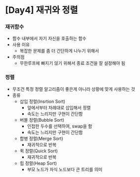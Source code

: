 # [Day4] 재귀와 정렬

###  재귀함수
+ 함수 내부에서 자기 자신을 호출하는 함수
+ 사용 이유
  + 복잡한 문제를 좀 더 간단하게 나누기 위해서
+ 주의점
  + 무한루프에 빠지기 않기 위해서 종료 조건을 잘 설정해야 됨

### 정렬
+ 무조건 특정 정렬 알고리즘이 좋은게 아니라 상황에 맞게 사용하는 것
+ 종류
  + 삽입 정렬(Insrtion Sort)
    + 앞에서부터 차례대로 삽입해서 정렬
    + 속도는 느리지만 구현이 간단함
  + 버블 정렬(Bubble Sort)
    + 인접한 두수를 선택하여, swap을 함
    + 속도는 느리지만 구현이 간단함
  + 합병 정렬(Merge Sort)
    + 재귀적으로 반복
  + 퀵 정렬(Quick Sort)
    + 재귀적으로 반복
  + 힙 정렬(Heap Sort)
    + 부모 노드가 자식 노드보다 큰 트리를 의미

